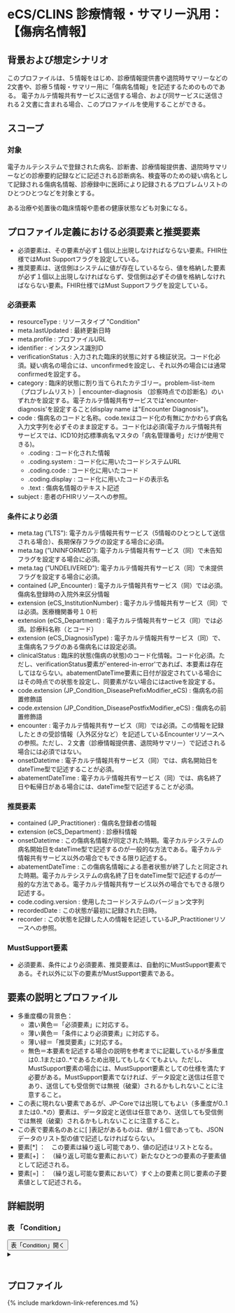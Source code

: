 # eCS/CLINS 診療情報・サマリー汎用：【傷病名情報】

## 背景および想定シナリオ
このプロファイルは、５情報をはじめ、診療情報提供書や退院時サマリーなどの2文書や、診療５情報・サマリー用に「傷病名情報」を記述するためのものである。
電子カルテ情報共有サービスに送信する場合、および同サービスに送信される２文書に含まれる場合、このプロファイルを使用することができる。


## スコープ

### 対象
電子カルテシステムで登録された病名、診断書、診療情報提供書、退院時サマリーなどの診療要約記録などに記述される診断病名、検査等のための疑い病名として記録される傷病名情報、診療録中に医師により記録されるプロブレムリストのひとつひとつなどを対象とする。

ある治療や処置後の臨床情報や患者の健康状態なども対象になる。


## プロファイル定義における必須要素と推奨要素
  - 必須要素は、その要素が必ず１個以上出現しなければならない要素。FHIR仕様ではMust Supportフラグを設定している。
  - 推奨要素は、送信側はシステムに値が存在しているなら、値を格納した要素が必ず１個以上出現しなければならず、受信側は必ずその値を格納しなければならない要素。FHIR仕様ではMust Supportフラグを設定している。

### 必須要素
  - resourceType : リソースタイプ "Condition"
  - meta.lastUpdated : 最終更新日時
  - meta.profile : プロファイルURL
  - identifier : インスタンス識別ID
  - verificationStatus : 入力された臨床的状態に対する検証状況。コード化必須。疑い病名の場合には、unconfirmedを設定し、それ以外の場合には通常confirmedを設定する。
  - category : 臨床的状態に割り当てられたカテゴリー。problem-list-item （プロブレムリスト）| encounter-diagnosis （診察時点での診断名）のいずれかを設定する。電子カルテ情報共有サービスでは'encounter-diagnosis'を設定すること(display name は"Encounter Diagnosis")。
  - code : 傷病名のコードと名称。code.texはコード化の有無にかかわらず病名入力文字列を必ずそのまま設定する。コード化は必須(電子カルテ情報共有サービスでは、ICD10対応標準病名マスタの「病名管理番号」だけが使用できる)。
    - .coding : コード化された情報
    - .coding.system : コード化に用いたコードシステムURL
    - .coding.code : コード化に用いたコード
    - .coding.display : コード化に用いたコードの表示名
    - .text : 傷病名情報のテキスト記述
  - subject : 患者のFHIRリソースへの参照。

### 条件により必須
  - meta.tag (”LTS"): 電子カルテ情報共有サービス（5情報のひとつとして送信される場合）、長期保存フラグの設定する場合に必須。
  - meta.tag (”UNINFORMED"): 電子カルテ情報共有サービス（同）で未告知フラグを設定する場合に必須。
  - meta.tag (”UNDELIVERED"): 電子カルテ情報共有サービス（同）で未提供フラグを設定する場合に必須。
  - contained (JP_Encounter) : 電子カルテ情報共有サービス（同）では必須。傷病名登録時の入院外来区分情報
  - extension (eCS_InstitutionNumber) : 電子カルテ情報共有サービス（同）では必須。医療機関番号１０桁
  - extension (eCS_Department) : 電子カルテ情報共有サービス（同）では必須。診療科名称（とコード）
  - extension (eCS_DiagnosisType) : 電子カルテ情報共有サービス（同）で、主傷病名フラグのある傷病名には設定必須。
  - clinicalStatus : 臨床的状態(傷病の状態)のコード化情報。コード化必須。ただし、verificationStatus要素が'entered-in-error'であれば、本要素は存在してはならない。abatementDateTime要素に日付が設定されている場合にはその時点での状態を設定し、同要素がない場合にはactiveを設定する。
  - code.extension (JP_Condition_DiseasePrefixModifier_eCS) : 傷病名の前置修飾語
  - code.extension (JP_Condition_DiseasePostfixModifier_eCS) : 傷病名の前置修飾語
  - encounter : 電子カルテ情報共有サービス（同）では必須。この情報を記録したときの受診情報（入外区分など）を記述しているEncounterリソースへの参照。ただし、２文書（診療情報提供書、退院時サマリー）で記述される場合には必須ではない。
  - onsetDatetime : 電子カルテ情報共有サービス（同）では、病名開始日をdateTime型で記述することが必須。
  - abatementDateTime : 電子カルテ情報共有サービス（同）では、病名終了日や転帰日がある場合には、dateTime型で記述することが必須。

### 推奨要素
  - contained (JP_Practitioner) : 傷病名登録者の情報
  - extension (eCS_Department) : 診療科情報
  - onsetDatetime : この傷病名情報が同定された時期。電子カルテシステムの病名開始日をdateTime型で記述するのが一般的な方法である。電子カルテ情報共有サービス以外の場合でもできる限り記述する。
  - abatementDateTime : この傷病名情報による患者状態が終了したと同定された時期。電子カルテシステムの病名終了日をdateTime型で記述するのが一般的な方法である。電子カルテ情報共有サービス以外の場合でもできる限り記述する。
  - code.coding.version : 使用したコードシステムのバージョン文字列
  - recordedDate : この状態が最初に記録された日時。
  - recorder : この状態を記録した人の情報を記述しているJP_Practitionerリソースへの参照。

### MustSupport要素
  - 必須要素、条件により必須要素、推奨要素は、自動的にMustSupport要素である。それ以外に以下の要素がMustSupport要素である。


## 要素の説明とプロファイル
  - 多重度欄の背景色：
    - 濃い黄色＝「必須要素」に対応する。
    - 薄い黄色＝「条件により必須要素」に対応する。
    - 薄い緑＝「推奨要素」に対応する。
    - 無色＝本要素を記述する場合の説明を参考までに記載しているが多重度は0..1または0..*であるため出現してもしなくてもよい。ただし、MustSupport要素の場合には、MustSupport要素としての仕様を満たす必要がある。MustSupport要素でなければ、データ設定と送信は任意であり、送信しても受信側では無視（破棄）されるかもしれないことに注意すること。
  - この表に現れない要素であるが、JP-Coreでは出現してもよい（多重度が0..1または0..*の）要素は、データ設定と送信は任意であり、送信しても受信側では無視（破棄）されるかもしれないことに注意すること。
  - この表で要素名のあとに[ ]表記があるものは、値が１個であっても、JSONデータのリスト型の値で記述しなければならない。
  - 要素[*] ：　この要素は繰り返し可能であり、値の記述はリストとなる。
  - 要素[+] ：　（繰り返し可能な要素において）新たなひとつの要素の子要素値として記述される。
  - 要素[=] ：　（繰り返し可能な要素において）すぐ上の要素と同じ要素の子要素値として記述される。

## 詳細説明



<h3>表 「Condition」</h3>
<button id="mrc" type="button" onclick="details_open(true,'TableDetails','mrc')">表「Condition」開く</button>
<details id="TableDetails">
<button type="button" onclick="details_open(false,'TableDetails', 'mrc')">閉じる</button>
<summary></summary>


<div id="Table_18042" class="htmlTable" align=center x:publishsource="Excel">

{% include ConditionTable.md %}

</div>


<button type="button" onclick="details_open(false,'TableDetails','mrc')">閉じる</button>
</details>

<br>

## プロファイル
{% include markdown-link-references.md %}